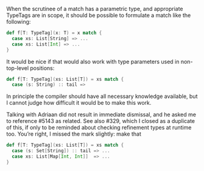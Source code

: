 When the scrutinee of a match has a parametric type, and appropriate TypeTags are in scope, it should be possible to formulate a match like the following:

```scala
def f[T: TypeTag](x: T) = x match {
  case xs: List[String] => ...
  case xs: List[Int] => ...
}
```

It would be nice if that would also work with type parameters used in non-top-level positions:

```scala
def f[T: TypeTag](xs: List[T]) = xs match {
  case (s: String) :: tail =>
```

In principle the compiler should have all necessary knowledge available, but I cannot judge how difficult it would be to make this work.

Talking with Adriaan did not result in immediate dismissal, and he asked me to reference #5143 as related.
See also #329, which I closed as a duplicate of this, if only to be reminded about checking refinement types at runtime too.
You’re right, I missed the mark slightly: make that

```scala
def f[T: TypeTag](xs: List[T]) = xs match {
  case (s: Set[String]) :: tail => ...
  case xs: List[Map[Int, Int]]  => ...
}
```
